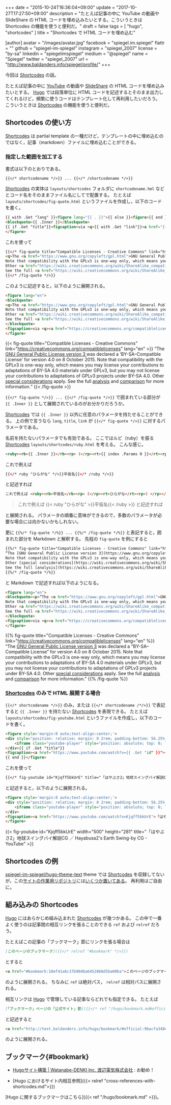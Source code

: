 +++
date = "2015-10-24T16:36:04+09:00"
update = "2017-10-27T17:27:50+09:00"
description = "たとえば記事の中に YouTube の動画や SlideShare の HTML コードを埋め込みたいとする。こういうときは Shortcodes の機能を使うと便利だ。"
draft = false
tags = [ "hugo", "shortcodes" ]
title = "Shortcodes で HTML コードを埋め込む"

[author]
  avatar = "/images/avatar.jpg"
  facebook = "spiegel.im.spiegel"
  flattr = ""
  github = "spiegel-im-spiegel"
  instagram = "spiegel_2007"
  license = "by-sa"
  linkedin = "spiegelimspiegel"
  medium = "@spiegel"
  name = "Spiegel"
  twitter = "spiegel_2007"
  url = "http://www.baldanders.info/spiegel/profile/"
+++

今回は [Shortcodes] の話。

たとえば記事の中に [YouTube] の動画や [SlideShare] の HTML コードを埋め込みたいとする。
[Hugo] では段落単位に HTML コードを記述するとそのまま出力してくれるけど，頻繁に使うコードはテンプレート化して再利用したいだろう。
こういうときは [Shortcodes] の機能を使うと便利だ。

## Shortcodes の使い方

[Shortcodes] は partial template の一種だけど，テンプレートの中に埋め込むのではなく，記事（markdown）ファイルに埋め込むことができる。

### 指定した範囲を加工する

書式は以下のとおりである。

```
{{</* shortcodename */>}} ... {{</* /shortcodename */>}}
```

[Shortcodes] の実体は `layouts/shortcodes` フォルダに `shortcodename.hml` などとコード名をそのままファイル名にしてで配置する。
たとえば `layouts/shortcodes/fig-quote.html` というファイルを作成し，以下のコードを書く。

```html
{{ with .Get "lang" }}<figure lang="{{ . }}">{{ else }}<figure>{{ end }}
<blockquote>{{ .Inner }}</blockquote>
{{ if .Get "title"}}<figcaption>via <q>{{ with .Get "link"}}<a href="{{.}}">{{ end }}{{ .Get "title" }}{{ with .Get "link"}}</a>{{ end }}</q></figcaption>{{ end }}
</figure>
```

これを使って

```html
{{</* fig-quote title="Compatible Licenses - Creative Commons" link="https://creativecommons.org/compatiblelicenses" lang="en" */>}}
<q>The <a href="https://www.gnu.org/copyleft/gpl.html">GNU General Public License version 3 </a> was declared a <q>BY-SA–Compatible License</q> for version 4.0 on 8 October 2015.
Note that compatibility with the GPLv3 is one-way only, which means you may license your contributions to adaptations of BY-SA 4.0 materials under GPLv3, but you may not license your contributions to adaptations of GPLv3 projects under BY-SA 4.0.
Other <a href="https://wiki.creativecommons.org/wiki/ShareAlike_compatibility:_GPLv3#Considerations_for_adapters_applying_the_GPLv3" target="_blank">special considerations</a> apply.
See the full <a href="https://wiki.creativecommons.org/wiki/ShareAlike_compatibility:_GPLv3">analysis</a> and <a href="https://wiki.creativecommons.org/wiki/ShareAlike_compatibility_analysis:_GPL">comparison</a> for more information.</q>
{{</* /fig-quote */>}}
```

このように記述すると，以下のように展開される。

```html
<figure lang="en">
<blockquote>
<q>The <a href="https://www.gnu.org/copyleft/gpl.html">GNU General Public License version 3 </a> was declared a <q>BY-SA–Compatible License</q> for version 4.0 on 8 October 2015.
Note that compatibility with the GPLv3 is one-way only, which means you may license your contributions to adaptations of BY-SA 4.0 materials under GPLv3, but you may not license your contributions to adaptations of GPLv3 projects under BY-SA 4.0.
Other <a href="https://wiki.creativecommons.org/wiki/ShareAlike_compatibility:_GPLv3#Considerations_for_adapters_applying_the_GPLv3" target="_blank">special considerations</a> apply.
See the full <a href="https://wiki.creativecommons.org/wiki/ShareAlike_compatibility:_GPLv3">analysis</a> and <a href="https://wiki.creativecommons.org/wiki/ShareAlike_compatibility_analysis:_GPL">comparison</a> for more information.</q>
</blockquote>
<figcaption>via <q><a href="https://creativecommons.org/compatiblelicenses">Compatible Licenses - Creative Commons</a></q></figcaption>
</figure>
```

{{< fig-quote title="Compatible Licenses - Creative Commons" link="https://creativecommons.org/compatiblelicenses" lang="en" >}}
<q>The <a href="https://www.gnu.org/copyleft/gpl.html">GNU General Public License version 3 </a> was declared a <q>BY-SA–Compatible License</q> for version 4.0 on 8 October 2015.
Note that compatibility with the GPLv3 is one-way only, which means you may license your contributions to adaptations of BY-SA 4.0 materials under GPLv3, but you may not license your contributions to adaptations of GPLv3 projects under BY-SA 4.0.
Other <a href="https://wiki.creativecommons.org/wiki/ShareAlike_compatibility:_GPLv3#Considerations_for_adapters_applying_the_GPLv3">special considerations</a> apply.
See the full <a href="https://wiki.creativecommons.org/wiki/ShareAlike_compatibility:_GPLv3">analysis</a> and <a href="https://wiki.creativecommons.org/wiki/ShareAlike_compatibility_analysis:_GPL">comparison</a> for more information.</q>
{{< /fig-quote >}}

`{{</* fig-quote */>}} ... {{</* /fig-quote */>}}` で囲まれている部分が `{{ .Inner }}` として展開されているのがお分かりだろうか。

[Shortcodes] では `{{ .Inner }}` 以外に任意のパラメータを持たせることができる。
上の例で言うなら `lang`, `title`, `link` が `{{</* fig-quote */>}}` に対するパラメータである。

名前を持たないパラメータでも有効である。
ここではルビ（ruby）を振る [Shortcodes] `layouts/shortcodes/ruby.html` を考える。
こんな感じ。

```html
<ruby><rb>{{ .Inner }}</rb><rp> (</rp><rt>{{ index .Params 0 }}</rt><rp>) </rp></ruby>
```

これで例えば

```html
{{</* ruby "ひらがな" */>}}平仮名{{</* /ruby */>}}
```

と記述すれば

```html
これで例えば <ruby><rb>平仮名</rb><rp> (</rp><rt>ひらがな</rt><rp>) </rp></ruby> と記述すれば
```

> これで例えば {{< ruby "ひらがな" >}}平仮名{{< /ruby >}} と記述すれば

と展開される。
パラメータの順番に意味ができるので，多数のパラメータが必要な場合には向かないかもしれない。

更に `{{%/* fig-quote */%}} ... {{%/* /fig-quote */%}}` と表記すると，囲まれた部分を Markdown と解釈する。
先程の `fig-quote` を例にすると

```html
{{%/* fig-quote title="Compatible Licenses - Creative Commons" link="https://creativecommons.org/compatiblelicenses" lang="en" */%}}
“The [GNU General Public License version 3](https://www.gnu.org/copyleft/gpl.html) was declared a “BY-SA–Compatible License” for version 4.0 on 8 October 2015.
Note that compatibility with the GPLv3 is one-way only, which means you may license your contributions to adaptations of BY-SA 4.0 materials under GPLv3, but you may not license your contributions to adaptations of GPLv3 projects under BY-SA 4.0.
Other [special considerations](https://wiki.creativecommons.org/wiki/ShareAlike_compatibility:_GPLv3#Considerations_for_adapters_applying_the_GPLv3) apply.
See the full [analysis](https://wiki.creativecommons.org/wiki/ShareAlike_compatibility:_GPLv3) and [comparison](https://wiki.creativecommons.org/wiki/ShareAlike_compatibility_analysis:_GPL) for more information.”
{{%/* /fig-quote */%}}
```

と Markdown で記述すれば以下のようになる。

```html
<figure lang="en">
<blockquote><p>“The <a href="https://www.gnu.org/copyleft/gpl.html">GNU General Public License version 3</a> was declared a “BY-SA–Compatible License” for version 4.0 on 8 October 2015.
Note that compatibility with the GPLv3 is one-way only, which means you may license your contributions to adaptations of BY-SA 4.0 materials under GPLv3, but you may not license your contributions to adaptations of GPLv3 projects under BY-SA 4.0.
Other <a href="https://wiki.creativecommons.org/wiki/ShareAlike_compatibility:_GPLv3#Considerations_for_adapters_applying_the_GPLv3">special considerations</a> apply.
See the full <a href="https://wiki.creativecommons.org/wiki/ShareAlike_compatibility:_GPLv3">analysis</a> and <a href="https://wiki.creativecommons.org/wiki/ShareAlike_compatibility_analysis:_GPL">comparison</a> for more information.”</p>
</blockquote>
<figcaption>via <q><a href="https://creativecommons.org/compatiblelicenses">Compatible Licenses - Creative Commons</a></q></figcaption>
</figure>
```

{{% fig-quote title="Compatible Licenses - Creative Commons" link="https://creativecommons.org/compatiblelicenses" lang="en" %}}
“The [GNU General Public License version 3](https://www.gnu.org/copyleft/gpl.html) was declared a “BY-SA–Compatible License” for version 4.0 on 8 October 2015.
Note that compatibility with the GPLv3 is one-way only, which means you may license your contributions to adaptations of BY-SA 4.0 materials under GPLv3, but you may not license your contributions to adaptations of GPLv3 projects under BY-SA 4.0.
Other [special considerations](https://wiki.creativecommons.org/wiki/ShareAlike_compatibility:_GPLv3#Considerations_for_adapters_applying_the_GPLv3) apply.
See the full [analysis](https://wiki.creativecommons.org/wiki/ShareAlike_compatibility:_GPLv3) and [comparison](https://wiki.creativecommons.org/wiki/ShareAlike_compatibility_analysis:_GPL) for more information.”
{{% /fig-quote %}}

### [Shortcodes] のみで HTML 展開する場合

`{{</* shortcodename */>}}` のみ，または `{{</* shortcodename /*/>}}` で表記すると `{{ .Inner }}` を持たない [Shortcodes] を表現できる。
たとえば `layouts/shortcodes/fig-youtube.html` というファイルを作成し，以下のコードを書く。

```html
<figure style='margin:0 auto;text-align:center;'>
<div style="position: relative; margin: 0 2rem; padding-bottom: 56.25%; padding-top: 30px; height: 0; overflow: hidden;">
	<iframe class="youtube-player" style="position: absolute; top: 0; left: 0; width: 100%; height: 100%;" allowfullscreen frameborder="0" src="https://www.youtube-nocookie.com/embed/{{ .Get "id" }}" allowfullscreen></iframe>
</div>{{ if .Get "title"}}
<figcaption><a href="https://www.youtube.com/watch?v={{ .Get "id" }}">{{ .Get "title" }}</a></figcaption>
{{ end }}</figure>
```

これを使って

```html
{{</* fig-youtube id="Kjqff5bkUrE" title="「はやぶさ2」地球スイングバイ解説CG ／ Hayabusa2's Earth Swing-by CG - YouTube" */>}}
```

と記述すると，以下のように展開される。

```html
<figure style='margin:0 auto;text-align:center;'>
<div style="position: relative; margin: 0 2rem; padding-bottom: 56.25%; padding-top: 30px; height: 0; overflow: hidden;">
	<iframe class="youtube-player" style="position: absolute; top: 0; left: 0; width: 100%; height: 100%;" allowfullscreen frameborder="0" src="https://www.youtube-nocookie.com/embed/Kjqff5bkUrE" allowfullscreen></iframe>
</div>
<figcaption><a href="https://www.youtube.com/watch?v=Kjqff5bkUrE">「はやぶさ2」地球スイングバイ解説CG ／ Hayabusa2&#39;s Earth Swing-by CG - YouTube</a></figcaption>
</figure>
```

{{< fig-youtube id="Kjqff5bkUrE" width="500" height="281" title="「はやぶさ2」地球スイングバイ解説CG ／ Hayabusa2's Earth Swing-by CG - YouTube" >}}

## Shortcodes の例

[spiegel-im-spiegel/hugo-theme-text] theme では [Shortcodes] を収録してないが，この[サイトの作業用リポジトリ](https://github.com/spiegel-im-spiegel/github-pages-env)には[いくつか置いてある](https://github.com/spiegel-im-spiegel/github-pages-env/tree/master/layouts/shortcodes)。
再利用はご自由に。

## 組み込みの Shortcodes

[Hugo] にはあらかじめ組み込まれた [Shortcodes] が幾つかある。
この中で一番よく使うのは記事間の相互リンクを張ることのできる `ref` および `relref` だろう。

たとえばこの記事の「ブックマーク」節にリンクを張る場合は

```markdown
[このページのブックマーク]({{</* relref "#bookmark" */>}})
```

とすると

```html
<a href="#bookmark:10ef41a6c37b90d6a6452868d5ba00ba">このページのブックマーク</a>
```

のように展開される。
ちなみに `ref` は絶対パス， `relref` は相対パスに展開される。

相互リンクは [Hugo] で管理している記事ならどれでも指定できる。
たとえば

```markdown
[「ブックマーク」ページの「公式サイト」節]({{</* ref "/hugo/bookmark.md#official" */>}})
```

と記述すると

```html
<a href="http://text.baldanders.info/hugo/bookmark/#official:9bacfa348e5fe42acc9342a16675997d">「ブックマーク」ページの「公式サイト」節</a>
```

のように展開される。

## ブックマーク{#bookmark}

- [Hugoサイト構築 | Watanabe-DENKI Inc. 渡辺電気株式会社](http://wdkk.co.jp/lab/hugo/) : お勧め！

- [Hugo におけるサイト内相互参照]({{< relref "cross-references-with-shortcodes.md">}})

[Hugo に関するブックマークはこちら]({{< ref "/hugo/bookmark.md" >}})。

[Hugo]: https://gohugo.io/ "The world’s fastest framework for building websites | Hugo"
[Shortcodes]: https://gohugo.io/extras/shortcodes/ "Shortcodes"
[YouTube]: https://www.youtube.com/ "YouTube"
[SlideShare]: http://www.slideshare.net/ "Share and Discover Knowledge on LinkedIn SlideShare"
[spiegel-im-spiegel/hugo-theme-text]: https://github.com/spiegel-im-spiegel/hugo-theme-text
